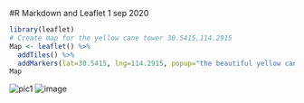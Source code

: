 #R Markdown and Leaflet 1 sep 2020

```r
library(leaflet)
# Create map for the yellow cane tower 30.5415,114.2915
Map <- leaflet() %>%
  addTiles() %>%   
  addMarkers(lat=30.5415, lng=114.2915, popup="the beautiful yellow cane tower https://baike.baidu.com/item/%E9%BB%84%E9%B9%A4%E6%A5%BC/62298")
Map
```

![pic1](https://user-images.githubusercontent.com/69575052/91786987-09cae300-ec33-11ea-8173-44804885f48d.PNG)
![image](https://user-images.githubusercontent.com/69575052/91787859-0b95a600-ec35-11ea-9f90-93d4b364c5b4.png)
